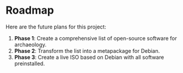 # Roadmap

Here are the future plans for this project:

1. **Phase 1**: Create a comprehensive list of open-source software for archaeology.
2. **Phase 2**: Transform the list into a metapackage for Debian.
3. **Phase 3**: Create a live ISO based on Debian with all software preinstalled.

